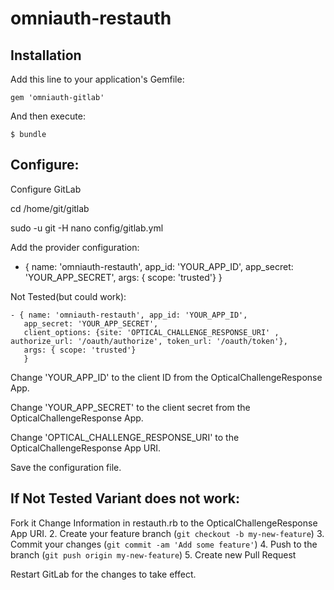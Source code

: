 # omniauth-restauth

## Installation

Add this line to your application's Gemfile:

    gem 'omniauth-gitlab'

And then execute:

    $ bundle



## Configure:

Configure GitLab

  cd /home/git/gitlab

  sudo -u git -H nano config/gitlab.yml


Add the provider configuration:


- { name: 'omniauth-restauth', app_id: 'YOUR_APP_ID',
   app_secret: 'YOUR_APP_SECRET',
   args: { scope: 'trusted'} }


Not Tested(but could work):
```
- { name: 'omniauth-restauth', app_id: 'YOUR_APP_ID',
   app_secret: 'YOUR_APP_SECRET',
   client_options: {site: 'OPTICAL_CHALLENGE_RESPONSE_URI' , authorize_url: '/oauth/authorize', token_url: '/oauth/token'},
   args: { scope: 'trusted'}
   }
```


Change 'YOUR_APP_ID' to the client ID from the OpticalChallengeResponse App.

Change 'YOUR_APP_SECRET' to the client secret from the OpticalChallengeResponse App.

Change 'OPTICAL_CHALLENGE_RESPONSE_URI' to the OpticalChallengeResponse App URI.

Save the configuration file.

## If Not Tested Variant does not work:
Fork it
Change Information in restauth.rb to the OpticalChallengeResponse App URI.
2. Create your feature branch (`git checkout -b my-new-feature`)
3. Commit your changes (`git commit -am 'Add some feature'`)
4. Push to the branch (`git push origin my-new-feature`)
5. Create new Pull Request


Restart GitLab for the changes to take effect.